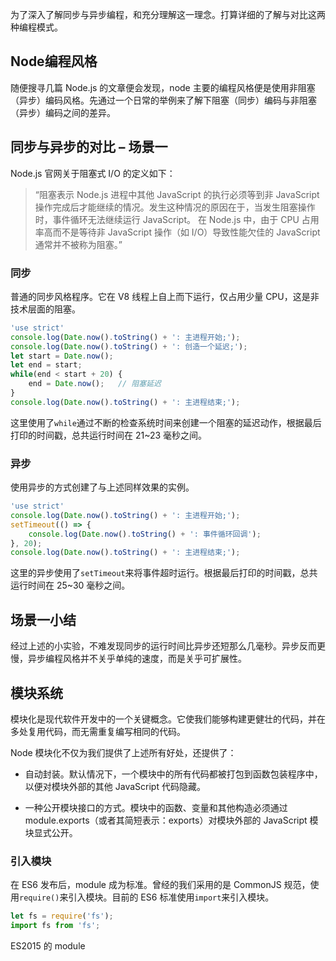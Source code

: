 为了深入了解同步与异步编程，和充分理解这一理念。打算详细的了解与对比这两种编程模式。

## Node编程风格

随便搜寻几篇 Node.js 的文章便会发现，node 主要的编程风格便是使用非阻塞（异步）编码风格。先通过一个日常的举例来了解下阻塞（同步）编码与非阻塞（异步）编码之间的差异。

## 同步与异步的对比 – 场景一

Node.js 官网关于阻塞式 I/O 的定义如下：

> “阻塞表示 Node.js 进程中其他 JavaScript 的执行必须等到非 JavaScript 操作完成后才能继续的情况。发生这种情况的原因在于，当发生阻塞操作时，事件循环无法继续运行 JavaScript。
> 在 Node.js 中，由于 CPU 占用率高而不是等待非 JavaScript 操作（如 I/O）导致性能欠佳的 JavaScript 通常并不被称为阻塞。”

### 同步

普通的同步风格程序。它在 V8 线程上自上而下运行，仅占用少量 CPU，这是非技术层面的阻塞。

```js
'use strict'
console.log(Date.now().toString() + ': 主进程开始;');
console.log(Date.now().toString() + ': 创造一个延迟;');
let start = Date.now();
let end = start;
while(end < start + 20) {
    end = Date.now();   // 阻塞延迟
}
console.log(Date.now().toString() + ': 主进程结束;');
```

这里使用了`while`通过不断的检查系统时间来创建一个阻塞的延迟动作，根据最后打印的时间戳，总共运行时间在 21~23 毫秒之间。

### 异步

使用异步的方式创建了与上述同样效果的实例。

```js
'use strict'
console.log(Date.now().toString() + ': 主进程开始;');
setTimeout(() => {
    console.log(Date.now().toString() + ': 事件循环回调');
}, 20);
console.log(Date.now().toString() + ': 主进程结束;');
```

这里的异步使用了`setTimeout`来将事件超时运行。根据最后打印的时间戳，总共运行时间在 25~30 毫秒之间。

## 场景一小结

经过上述的小实验，不难发现同步的运行时间比异步还短那么几毫秒。异步反而更慢，异步编程风格并不关乎单纯的速度，而是关乎可扩展性。

## 模块系统

模块化是现代软件开发中的一个关键概念。它使我们能够构建更健壮的代码，并在多处复用代码，而无需重复编写相同的代码。

Node 模块化不仅为我们提供了上述所有好处，还提供了：

* 自动封装。默认情况下，一个模块中的所有代码都被打包到函数包装程序中，以便对模块外部的其他 JavaScript 代码隐藏。

* 一种公开模块接口的方式。模块中的函数、变量和其他构造必须通过 module.exports（或者其简短表示：exports）对模块外部的 JavaScript 模块显式公开。

### 引入模块

在 ES6 发布后，module 成为标准。曾经的我们采用的是 CommonJS 规范，使用`require()`来引入模块。目前的 ES6 标准使用`import`来引入模块。

```js
let fs = require('fs');
import fs from 'fs';
```

ES2015 的 module